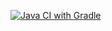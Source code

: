 [![Java CI with Gradle](https://github.com/DanUrvantsev/HW.3-Selenium/actions/workflows/gradle.yml/badge.svg)](https://github.com/DanUrvantsev/HW.3-Selenium/actions/workflows/gradle.yml)
